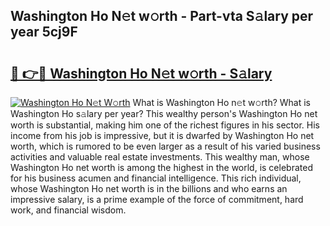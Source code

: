 ## Washington Ho N𝚎t w𝚘rth - Part-vta S𝚊lary per year 5cj9F

# <h2><a href="http://gc55mdy.nevu.top/?p=Washington+Ho">🔗 👉🔴 Washington Ho N𝚎t w𝚘rth - S𝚊lary</a></h2>

[![Washington Ho N𝚎t W𝚘rth](https://i.imgur.com/Oavwk0R.jpeg)](http://gc55mdy.nevu.top/?p=Washington+Ho)
What is Washington Ho n𝚎t w𝚘rth? What is Washington Ho s𝚊lary per year?
This wealthy person's Washington Ho net worth is substantial, making him one of the richest figures in his sector. His income from his job is impressive, but it is dwarfed by Washington Ho net worth, which is rumored to be even larger as a result of his varied business activities and valuable real estate investments. This wealthy man, whose Washington Ho net worth is among the highest in the world, is celebrated for his business acumen and financial intelligence. This rich individual, whose Washington Ho net worth is in the billions and who earns an impressive salary, is a prime example of the force of commitment, hard work, and financial wisdom.

